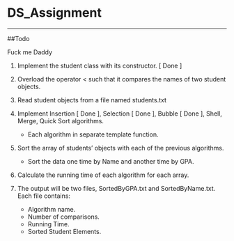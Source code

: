 # DS_Assignment
---
##Todo

Fuck me Daddy

1. Implement the student class with its constructor. [ Done ]

2. Overload the operator < such that it compares the names of two student objects.

3. Read student objects from a file named students.txt

4. Implement Insertion [ Done ], Selection [ Done ], Bubble [ Done ], Shell, Merge, Quick Sort algorithms.

   * Each algorithm in separate template function.

5. Sort the array of students’ objects with each of the previous algorithms.
   * Sort the data one time by Name and another time by GPA.

6. Calculate the running time of each algorithm for each array.

7. The output will be two files, SortedByGPA.txt and SortedByName.txt. Each file contains:
   * Algorithm name.
   * Number of comparisons.
   * Running Time.
   * Sorted Student Elements.
